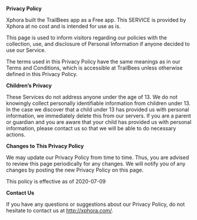 **Privacy Policy**

Xphora built the TrailBees app as a Free app. This SERVICE is provided by Xphora at no cost and is intended for use as is.

This page is used to inform visitors regarding our policies with the collection, use, and disclosure of Personal Information if anyone decided to use our Service.

The terms used in this Privacy Policy have the same meanings as in our Terms and Conditions, which is accessible at TrailBees unless otherwise defined in this Privacy Policy.

**Children’s Privacy**

These Services do not address anyone under the age of 13. We do not knowingly collect personally identifiable information from children under 13\. In the case we discover that a child under 13 has provided us with personal information, we immediately delete this from our servers. If you are a parent or guardian and you are aware that your child has provided us with personal information, please contact us so that we will be able to do necessary actions.

**Changes to This Privacy Policy**

We may update our Privacy Policy from time to time. Thus, you are advised to review this page periodically for any changes. We will notify you of any changes by posting the new Privacy Policy on this page.

This policy is effective as of 2020-07-09

**Contact Us**

If you have any questions or suggestions about our Privacy Policy, do not hesitate to contact us at http://xphora.com/.
